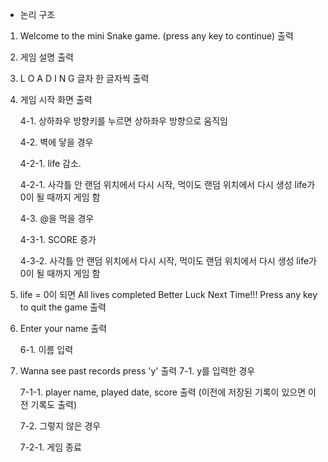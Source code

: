 - 논리 구조

1. Welcome to the mini Snake game. (press any key to continue) 출력
2. 게임 설명 출력
3. L O A D I N G 글자 한 글자씩 출력
4. 게임 시작 화면 출력

   4-1. 상하좌우 방향키를 누르면 상하좌우 방향으로 움직임

   4-2. 벽에 닿을 경우

   4-2-1. life 감소.

   4-2-1. 사각틀 안 랜덤 위치에서 다시 시작, 먹이도 랜덤 위치에서 다시 생성 life가 0이 될 때까지 게임 함
   
   4-3. @을 먹을 경우

   4-3-1. SCORE 증가

   4-3-2. 사각틀 안 랜덤 위치에서 다시 시작, 먹이도 랜덤 위치에서 다시 생성 life가 0이 될 때까지 게임 함

5. life = 0이 되면 All lives completed Better Luck Next Time!!! Press any key to quit the game 출력

6. Enter your name 출력

   6-1. 이름 입력

7. Wanna see past records press 'y' 출력
   7-1. y를 입력한 경우

   7-1-1. player name, played date, score 출력 (이전에 저장된 기록이 있으면 이전 기록도 출력)

   7-2. 그렇지 않은 경우

   7-2-1. 게임 종료
